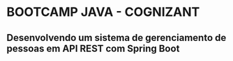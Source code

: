 # BOOTCAMP JAVA - COGNIZANT

## Desenvolvendo um sistema de gerenciamento de pessoas em API REST com Spring Boot